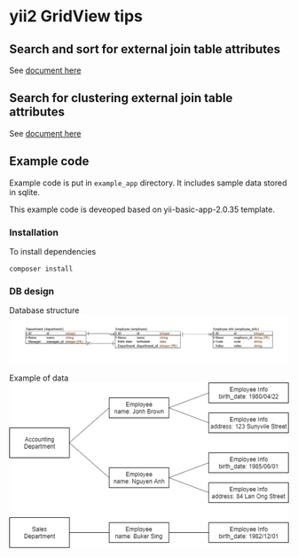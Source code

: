 # yii2 GridView tips

## Search and sort for external join table attributes

See [document here](searchExternalName.md)

## Search for clustering external join table attributes

See [document here](searchClustering.md)

## Example code

Example code is put in `example_app` directory.
It includes sample data stored in sqlite.

This example code is deveoped based on yii-basic-app-2.0.35 template.

### Installation

To install dependencies
```shell
composer install
```

### DB design

Database structure
![ERD](images/GridViewExample.png)

Example of data
![Data Sample](images/GridViewExampleData.png)
